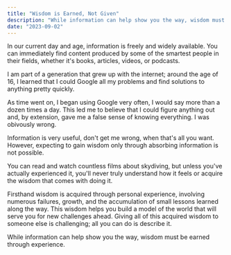 ```yaml
---
title: "Wisdom is Earned, Not Given"
description: "While information can help show you the way, wisdom must be earned through experience."
date: "2023-09-02"
---
```


In our current day and age, information is freely and widely available. You can immediately find content produced by some of the smartest people in their fields, whether it's books, articles, videos, or podcasts.

I am part of a generation that grew up with the internet; around the age of 16, I learned that I could Google all my problems and find solutions to anything pretty quickly.

As time went on, I began using Google very often, I would say more than a dozen times a day. This led me to believe that I could figure anything out and, by extension, gave me a false sense of knowing everything. I was obivously wrong.

Information is very useful, don't get me wrong, when that's all you want. However, expecting to gain wisdom only through absorbing information is not possible.

You can read and watch countless films about skydiving, but unless you've actually experienced it, you'll never truly understand how it feels or acquire the wisdom that comes with doing it.

Firsthand wisdom is acquired through personal experience, involving numerous failures, growth, and the accumulation of small lessons learned along the way. This wisdom helps you build a model of the world that will serve you for new challenges ahead. Giving all of this acquired wisdom to someone else is challenging; all you can do is describe it.

While information can help show you the way, wisdom must be earned through experience.


